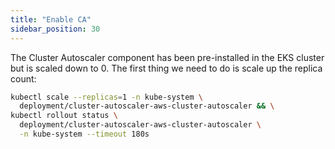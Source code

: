 ```yaml
---
title: "Enable CA"
sidebar_position: 30
---
```


The Cluster Autoscaler component has been pre-installed in the EKS cluster but is scaled down to 0. The first thing we need to do is scale up the replica count:

```bash timeout=240
kubectl scale --replicas=1 -n kube-system \
  deployment/cluster-autoscaler-aws-cluster-autoscaler && \
kubectl rollout status \
  deployment/cluster-autoscaler-aws-cluster-autoscaler \
  -n kube-system --timeout 180s
```